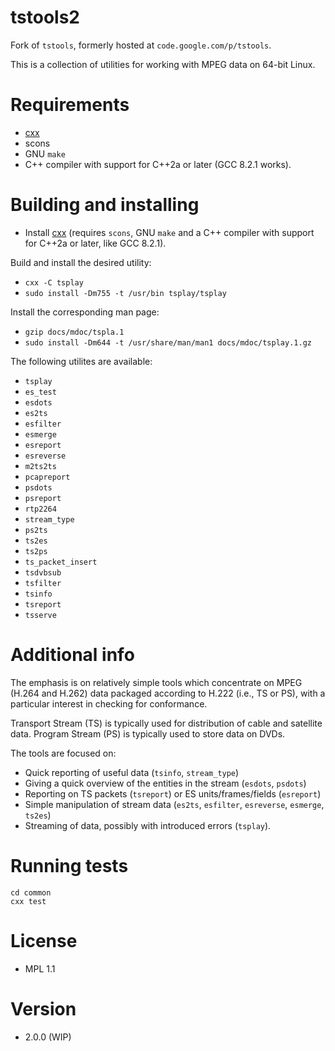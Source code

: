 # tstools2

Fork of `tstools`, formerly hosted at `code.google.com/p/tstools`.

This is a collection of utilities for working with MPEG data on 64-bit Linux.

# Requirements

* [cxx](https://github.com/xyproto/cxx)
* scons
* GNU `make`
* C++ compiler with support for C++2a or later (GCC 8.2.1 works).

# Building and installing

* Install [cxx](https://github.com/xyproto/cxx) (requires `scons`, GNU `make` and a C++ compiler with support for C++2a or later, like GCC 8.2.1).

Build and install the desired utility:

* `cxx -C tsplay`
* `sudo install -Dm755 -t /usr/bin tsplay/tsplay`

Install the corresponding man page:

*  `gzip docs/mdoc/tspla.1`
*  `sudo install -Dm644 -t /usr/share/man/man1 docs/mdoc/tsplay.1.gz`

The following utilites are available:

* `tsplay`
* `es_test`
* `esdots`
* `es2ts`
* `esfilter`
* `esmerge`
* `esreport`
* `esreverse`
* `m2ts2ts`
* `pcapreport`
* `psdots`
* `psreport`
* `rtp2264`
* `stream_type`
* `ps2ts`
* `ts2es`
* `ts2ps`
* `ts_packet_insert`
* `tsdvbsub`
* `tsfilter`
* `tsinfo`
* `tsreport`
* `tsserve`

# Additional info

The emphasis is on relatively simple tools which concentrate on MPEG (H.264 and
H.262) data packaged according to H.222 (i.e., TS or PS), with a particular
interest in checking for conformance.

Transport Stream (TS) is typically used for distribution of cable and satellite
data. Program Stream (PS) is typically used to store data on DVDs.

The tools are focused on:

* Quick reporting of useful data (`tsinfo`, `stream_type`)
* Giving a quick overview of the entities in the stream (`esdots`, `psdots`)
* Reporting on TS packets (`tsreport`) or ES units/frames/fields (`esreport`)
* Simple manipulation of stream data (`es2ts`, `esfilter`, `esreverse`, `esmerge`, `ts2es`)
* Streaming of data, possibly with introduced errors (`tsplay`).

# Running tests

    cd common
    cxx test

# License

* MPL 1.1

# Version

* 2.0.0 (WIP)

